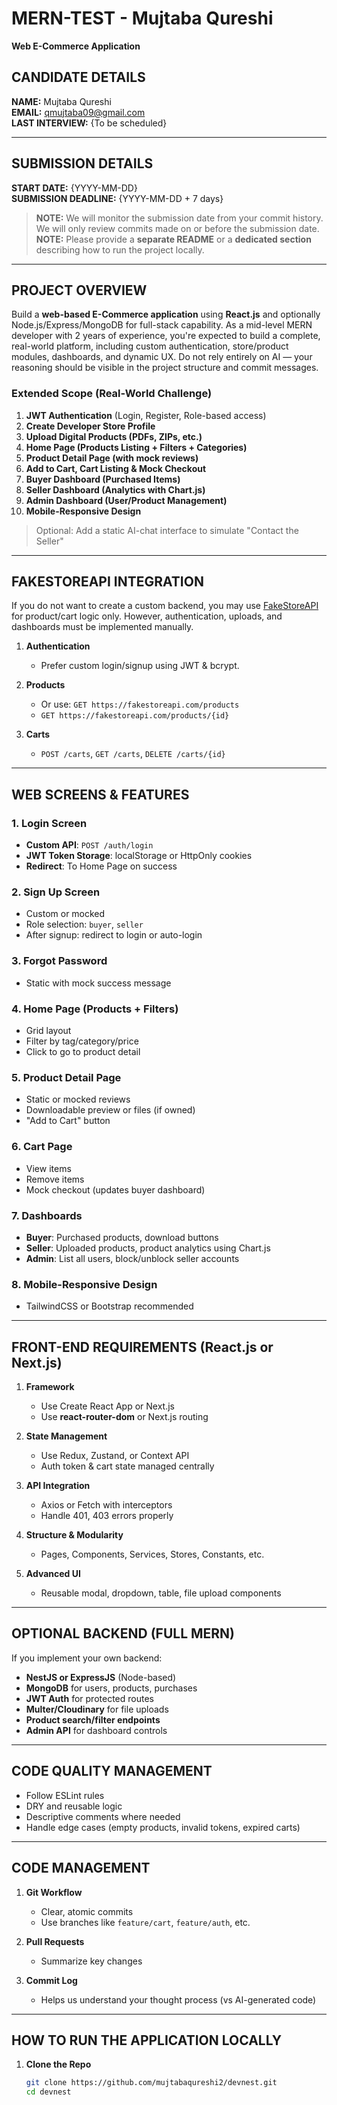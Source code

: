 # MERN-TEST - Mujtaba Qureshi  
**Web E-Commerce Application**

## CANDIDATE DETAILS  
**NAME:** Mujtaba Qureshi  
**EMAIL:** qmujtaba09@gmail.com  
**LAST INTERVIEW:** {To be scheduled}

---

## SUBMISSION DETAILS  
**START DATE:** {YYYY-MM-DD}  
**SUBMISSION DEADLINE:** {YYYY-MM-DD + 7 days}

> **NOTE:** We will monitor the submission date from your commit history. We will only review commits made on or before the submission date.  
> **NOTE:** Please provide a **separate README** or a **dedicated section** describing how to run the project locally.

---

## PROJECT OVERVIEW  
Build a **web-based E-Commerce application** using **React.js** and optionally Node.js/Express/MongoDB for full-stack capability. As a mid-level MERN developer with 2 years of experience, you're expected to build a complete, real-world platform, including custom authentication, store/product modules, dashboards, and dynamic UX. Do not rely entirely on AI — your reasoning should be visible in the project structure and commit messages.

### Extended Scope (Real-World Challenge)
1. **JWT Authentication** (Login, Register, Role-based access)  
2. **Create Developer Store Profile**  
3. **Upload Digital Products (PDFs, ZIPs, etc.)**  
4. **Home Page (Products Listing + Filters + Categories)**  
5. **Product Detail Page (with mock reviews)**  
6. **Add to Cart, Cart Listing & Mock Checkout**  
7. **Buyer Dashboard (Purchased Items)**  
8. **Seller Dashboard (Analytics with Chart.js)**  
9. **Admin Dashboard (User/Product Management)**  
10. **Mobile-Responsive Design**

> Optional: Add a static AI-chat interface to simulate "Contact the Seller"

---

## FAKESTOREAPI INTEGRATION  
If you do not want to create a custom backend, you may use [FakeStoreAPI](https://fakestoreapi.com/docs) for product/cart logic only. However, authentication, uploads, and dashboards must be implemented manually.

1. **Authentication**  
   - Prefer custom login/signup using JWT & bcrypt.

2. **Products**  
   - Or use: `GET https://fakestoreapi.com/products`  
   - `GET https://fakestoreapi.com/products/{id}`  

3. **Carts**  
   - `POST /carts`, `GET /carts`, `DELETE /carts/{id}`

---

## WEB SCREENS & FEATURES

### 1. Login Screen
- **Custom API**: `POST /auth/login`  
- **JWT Token Storage**: localStorage or HttpOnly cookies  
- **Redirect**: To Home Page on success  

### 2. Sign Up Screen
- Custom or mocked  
- Role selection: `buyer`, `seller`  
- After signup: redirect to login or auto-login  

### 3. Forgot Password
- Static with mock success message  

### 4. Home Page (Products + Filters)
- Grid layout  
- Filter by tag/category/price  
- Click to go to product detail  

### 5. Product Detail Page
- Static or mocked reviews  
- Downloadable preview or files (if owned)  
- "Add to Cart" button  

### 6. Cart Page
- View items  
- Remove items  
- Mock checkout (updates buyer dashboard)  

### 7. Dashboards
- **Buyer**: Purchased products, download buttons  
- **Seller**: Uploaded products, product analytics using Chart.js  
- **Admin**: List all users, block/unblock seller accounts  

### 8. Mobile-Responsive Design
- TailwindCSS or Bootstrap recommended  

---

## FRONT-END REQUIREMENTS (React.js or Next.js)

1. **Framework**  
   - Use Create React App or Next.js  
   - Use **react-router-dom** or Next.js routing  

2. **State Management**  
   - Use Redux, Zustand, or Context API  
   - Auth token & cart state managed centrally  

3. **API Integration**  
   - Axios or Fetch with interceptors  
   - Handle 401, 403 errors properly  

4. **Structure & Modularity**  
   - Pages, Components, Services, Stores, Constants, etc.  

5. **Advanced UI**  
   - Reusable modal, dropdown, table, file upload components  

---

## OPTIONAL BACKEND (FULL MERN)

If you implement your own backend:

- **NestJS or ExpressJS** (Node-based)  
- **MongoDB** for users, products, purchases  
- **JWT Auth** for protected routes  
- **Multer/Cloudinary** for file uploads  
- **Product search/filter endpoints**  
- **Admin API** for dashboard controls  

---

## CODE QUALITY MANAGEMENT

- Follow ESLint rules  
- DRY and reusable logic  
- Descriptive comments where needed  
- Handle edge cases (empty products, invalid tokens, expired carts)

---

## CODE MANAGEMENT

1. **Git Workflow**  
   - Clear, atomic commits  
   - Use branches like `feature/cart`, `feature/auth`, etc.

2. **Pull Requests**  
   - Summarize key changes  

3. **Commit Log**  
   - Helps us understand your thought process (vs AI-generated code)

---

## HOW TO RUN THE APPLICATION LOCALLY

1. **Clone the Repo**
   ```bash
   git clone https://github.com/mujtabaqureshi2/devnest.git
   cd devnest
